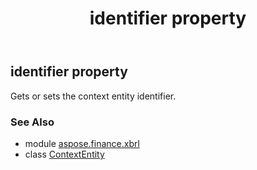 ﻿---
title: identifier property
second_title: Aspose.Finance for Python via .NET API References
description: 
type: docs
weight: 40
url: /python-net/aspose.finance.xbrl/contextentity/identifier/
is_root: false
---

## identifier property


Gets or sets the context entity identifier.

### See Also
* module [aspose.finance.xbrl](../../)
* class [ContextEntity](/finance/python-net/aspose.finance.xbrl/contextentity)
